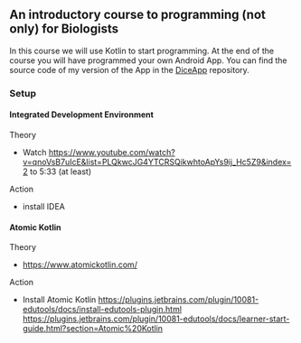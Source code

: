 ## An introductory course to programming (not only) for Biologists

In this course we will use Kotlin to start programming. At the end of the course you will have programmed your own Android App. You can find the source code of my version of the App in the [DiceApp](https://github.com/Joerg-Schultz/DiceApp) repository.

### Setup
#### Integrated Development Environment
Theory
-	Watch https://www.youtube.com/watch?v=qnoVsB7uIcE&list=PLQkwcJG4YTCRSQikwhtoApYs9ij_Hc5Z9&index=2 to 5:33 (at least)

Action
-  install IDEA

#### Atomic Kotlin
Theory
- https://www.atomickotlin.com/ 

Action
- Install Atomic Kotlin 
https://plugins.jetbrains.com/plugin/10081-edutools/docs/install-edutools-plugin.html 
https://plugins.jetbrains.com/plugin/10081-edutools/docs/learner-start-guide.html?section=Atomic%20Kotlin 


